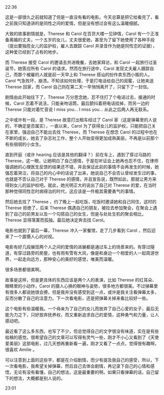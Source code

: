 22:36

这是一部很久之前就知道了但是一直没有看的电影。今天总算是把它给看完了，看之前我只知道讲的是同性之间的爱情，但是没有想过会有这么温暖细腻。

大致的故事剧情就是，Therese 和 Carol 在百货大楼一见钟情，Carol 有一个正准备离婚的丈夫，一个五岁的女儿，丈夫很爱她，甚至为了留下她使用了各种手段（提出要独揽女儿的监护权，雇人去跟踪 Carol 并录音作为她是同性恋的证据），这种爱已经到了占有的地步。

而 Therese 接受 Carol 的邀请去共进晚餐，去她家拜访，和 Carol 一起旅行过圣诞节，她答应所有 Carol 的请求。然而在旅行途中，Carol 发现丈夫雇人跟踪自己，而那个被雇的人就是前一天早上和 Therese 搭讪的扮作卖东西小贩的人。Carol 气急败坏，崩溃。不知该如何处理，于是打电话给自己的闺蜜，让她来送 Therese 回家，而 Carol 自己则在第二天一早悄悄离开了，只留下了一封信。

剧情由此开始往下了，Therese 万分思念她，忍不住打了个电话过去，接通的时候，Carol 忍着不说活，只能亲吻话筒，最后颤抖着把电话挂掉，而另一边的 Therese 只能对着忙音说 I miss you... I miss you... 从此之后两人再无联系。

之中或许有一段，是 Therese 故意打出租车经过了 Carol 家（这是弹幕里的人说的，不确定是否属实），一直以来，Carol 为了获得女儿的监护权，只能把自己关在家里，强迫自己不能出去找 Therese，而 Therese 在想念 Carol 的过程中也在不断的成长，她去了杂志社工作，整个人开始变得更加成熟美丽，不再是以前那个有些弱弱的小女生。

直到开庭（或许 hearing 应该是其他的翻译？）前在车上，遇到了穿过马路的 Therese，这一眼，让她明白了自己感情，于是在听证会上她再也忍不住，在律师强调她的心理医生反馈的结果还不错，并且保证此前的事情不会再发生的时候，她强忍着哭泣，将自己的内心中的话说了出来，她说自己不会否认曾经发生过的事，也就是不否认自己对于 Therese 的感情，并且宣告说，既然如此，那就让男方来得到女儿的监护权吧。就此，她光明正大的说出了自己对 Therese 的爱，在当时那种觉得同性恋时病得治的时代，这应该是一件极其需要勇气的事情。

然后她去找了 Therese ，约了晚上一起吃饭，吃饭时邀请她和自己同住，这时的 Therese 拒绝了，后来 Therese 偶遇自己的朋友，被拉去参加聚会，在聚会上遇到了自己的前男友以及一个勾搭自己的女生，但是与处处生机的聚会相比，Therese 显得落寞而孤独。最后她决定奔去找 Carol。

电影也就到了最后一幕，Therese 冲入一家餐馆，走了几步看到 Carol ，然后迎来了一个震慑人心的对视。

电影有好几段展现两个人之间的爱情的进展都是通过车上的场景来的。有穿过隧道，有穿过路旁的房屋，也有雨有雪有大风，像是和身边一个相爱的人一起周游世界，一起走向远方，那种安心的美好的感觉，唯美而温暖。

很多场景都很美啊。

故事是这样，但是更具体的东西应该是两个人的表演，比如 Therese 的红耳朵、眼睛里的小动作，Carol 的摄人心换的眼神与姿势，很多地方都很美。不过弹幕里有很多人都说她很会撩，但是我并没有感受到这一点，或许是我关注看弹幕太多，反而分散了自己的注意力。下一次看电影，还是把弹幕关掉来看比较好一些。

这个电影有些温暖我。一个母亲为了自己的女儿而放弃了自己心爱的女子，最后无能为力之下，只好放弃抚养权，而又重新追求自己的爱情，这种勇气和力量，让人感动吧。

最近看了这么多东西，也写了不少，但总觉得自己的文字很没有味道，实在是有些枯槁的感觉。很希望自己的文章可以写得有灵气一些，刚才不小心又看到了《天使爱美丽》这部电影，过几天想再重新看一遍，刚才又看了一点点，觉得很有趣啊，很喜欢 Amilie 。

可以注意到上面的这些字，都是在介绍剧情，而少有提及我自己的感受，所以，下一次看电影，我希望关掉弹幕，然后自己去体会剧情，再记录下自己的心情和感悟，无论有没有看懂，自己的想法，这是最重要的啊。如果只看弹幕的话，自己留下的想法，大概都是别人说的。

23:01